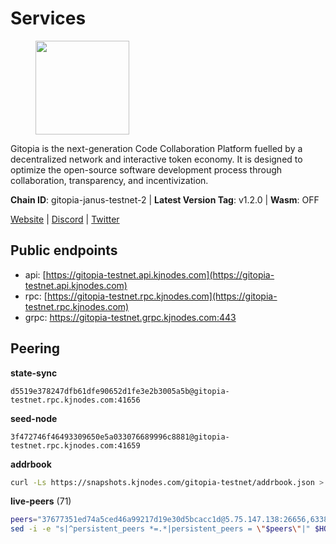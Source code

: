 # Services

<figure><img src="https://raw.githubusercontent.com/kj89/testnet_manuals/main/pingpub/logos/gitopia.png" width="150" alt=""><figcaption></figcaption></figure>

Gitopia is the next-generation Code Collaboration Platform fuelled by  a decentralized network and interactive token economy. It is designed  to optimize the open-source software development process through  collaboration, transparency, and incentivization.

**Chain ID**: gitopia-janus-testnet-2 | **Latest Version Tag**: v1.2.0 | **Wasm**: OFF

[Website](https://gitopia.com/) | [Discord](https://discord.gg/hFTXCGNYDZ) | [Twitter](https://twitter.com/gitopiaDAO)


## Public endpoints

* api: [https://gitopia-testnet.api.kjnodes.com](https://gitopia-testnet.api.kjnodes.com)
* rpc: [https://gitopia-testnet.rpc.kjnodes.com](https://gitopia-testnet.rpc.kjnodes.com)
* grpc: https://gitopia-testnet.grpc.kjnodes.com:443

## Peering

**state-sync**

```text
d5519e378247dfb61dfe90652d1fe3e2b3005a5b@gitopia-testnet.rpc.kjnodes.com:41656
```

**seed-node**

```text
3f472746f46493309650e5a033076689996c8881@gitopia-testnet.rpc.kjnodes.com:41659
```

**addrbook**
```bash
curl -Ls https://snapshots.kjnodes.com/gitopia-testnet/addrbook.json > $HOME/.gitopia/config/addrbook.json
```

**live-peers** (71)
```bash
peers="37677351ed74a5ced46a99217d19e30d5bcacc1d@5.75.147.138:26656,63381c5528ed8ca93f9ba31008a9630d21b29a97@142.132.152.46:46656,df5b61e51ab2f6c3bf1f3c387ba1586a84b41b25@141.95.65.26:27956,4432d927cd43ac192701830bed2ba589c6602a7e@165.227.148.44:26656,38f4e436b28b05850fa9b67cadf0700123cec094@45.10.154.166:26656,921348b18868c83bfc5375fc9860bb28aaaf0d0e@38.242.238.229:26656,995177c4b8c2b498de50483a614f9e30bf02e843@65.109.130.180:26656,d9b86c9459ac8bb4760d37095732ccd2746aca1f@65.21.131.215:26356,9684d6a5fbdac8dc075579dd719e3f78e6be97af@142.93.38.14:26656,1983d3cbcbc281232b5946ba9a2487e8f6976817@149.102.148.141:26656,7182dfadba43a9a3b35f6862e63f75be20c8b1db@95.217.214.125:41656,0c31077af45cb4f0424e58c91b0a917c36a90fd9@65.108.195.235:16656,33196fb0090d2de3671e36545d3425f641c9c0dc@65.109.70.4:41656,591318ade07c267271bb27790acec9e80dc1ce14@65.21.105.9:26656,72ba064143222cc699fe2e3830a52b43c18e1c2c@185.209.228.213:26656,c03e9f152bb1becc54d4424d02249135d39be09f@81.0.218.106:41656,ad33cf22f96e43448798686ed0f7428b8fdacf5b@5.161.90.174:656,af2e347c494fdc4bc9b8ebb69d946ae95c202977@134.209.189.7:26656,a510ea956fd1ccc786784d7c0f633889ce6cf618@168.119.124.130:41656,3b7845f8c8361c2f2de742473cd891c6e8cdeabf@83.171.249.159:656,19fb417249992ae8def277fb753656da318fe250@38.242.133.239:41656,09538ba6159f454a17d76501c59e23bad6fc9d3d@85.190.246.67:26656,5ffdc1788f68df5e8163d9bd0d71a4c4d3dec2e9@81.0.220.21:26656,7a65d4d8f7d62606839bfb8e4fb7168897488763@82.208.21.149:26656,fb0a1c5dbc329b1b0ae3dac6776df4eb5f2072f6@79.137.248.142:26656,f97115243c6291081b546e8d59f51e5ecede4168@149.102.155.225:26656,05182a9b6121c9fcbb493f9bb3843e20e076e479@38.242.231.113:656,0534e64a6df8a0ac7d032d3eff3587f5fd69ba37@65.108.206.118:60756,9bb344d83fc1fafc4bce6b8e4a95b82f37ac4f31@82.208.20.136:26656,73de34b1d08fdd58b5a5c0ec6d2560310c1ebe90@38.242.151.86:26656,53b421af01f3260e949d6a9c2dc09e3b1dbf9fb6@109.205.181.30:41656,5c2a752c9b1952dbed075c56c600c3a79b58c395@195.3.220.140:27036,e511a5b55979b7d630f016e2b15b513690fd3e33@185.239.209.124:656,5171aad5f862d474b36fc8049be3339068c96cc9@165.232.151.144:26656,e189c585d02d81a91112622c6c7ea3f6c8c7a591@64.227.98.226:26656,a8591524ebded3132f423771c0d91b77bdffad44@82.208.22.16:26656,399d4e19186577b04c23296c4f7ecc53e61080cb@34.126.132.161:26656,d3fe4d63101e72c4cc5fd1114b57d36b759c0402@164.92.72.200:26656,866ff69bfc3e29ceba85110bbcb437ba0c2f1e4f@185.192.97.104:41656,e79532749fb5dd95366f4568a7b2430d0e316fb5@84.46.255.163:26656,2e714e8854361967515a8b859f8f4b0d9b8d11e8@194.163.190.86:26656,f1ec809c278f10a4645f813e3aa55f8c7c26cb0b@82.208.21.65:26656,761a1c836718c25241d1c82ddb74510065394553@185.249.227.49:41656,4ceba74efb843cf10926a9ec757e4e2081d71e92@207.244.226.183:656,d8b769454c194bb389c3fe9fce976f3d6148c7c0@38.242.223.113:41656,c19da021d6bbdeccdd03453a021d7171e6e299d5@173.249.14.30:656,4e0e57bcac8aa2bc3188d5b7845eeee61a61f3f0@194.163.170.165:26656,f1a47d469460fb0a70b12d7739afbc0bf78eadda@78.47.195.69:656,93c4c73375b5f52020e7e7bd3f901ee28f07e6b7@109.123.243.66:41656,0eb70bf5e2403694109f9bba184570074c2dfdd5@38.242.235.255:26656,c09aa43e7149a6bf784d11867ebb4135996016d6@213.239.215.77:26656,95c692e6c36de3e437e03b6ceb323e75a00e2e71@74.208.245.188:41656,458a98d6293064bdf3d6f86e0e2aa87bbb450f07@75.119.144.48:656,481189b7e246f6c824a969482446c49abbfe76b8@161.97.172.147:26656,b6651c7b043ef4bdccd7906b0f06de2bbdfe8a60@193.46.243.75:26656,63f20bc935af661a2fb8d95c0c5eb8772e1c208a@103.107.183.89:26656,374da78901e59810277fc35482bce6e30953f488@80.79.6.155:41656,016b0e565abd496b9473b87ac41339251005d12e@194.163.167.163:41656,aba9c58344ec5e7dcd5ea1dc273d853e58b2ddd9@37.187.78.201:41656,926b47f8d786e544ec3a9200c61b5b04729a9d57@199.175.98.127:41656,edae8278cef6113e38af80504fb83cbf5eb0f023@165.232.129.242:26656,6ce7f9ea8e3019c50057f4eb2a0ed55e8eedf874@194.50.0.44:26656,f913588948afc0ad70440c42f17fbc50ba3cc0a6@5.182.33.79:26656,d804235e103d9f0cd86c00c4c445149bb5c38e6a@185.202.239.254:26656,5fb72a0bea398ce56fa20cd732623f98d774be7d@149.102.128.208:41656,e2be58a29887accfae3eba7a68147b99f1d3dd5d@65.108.150.175:26656,dbea2239b43c9e45913c22ad091abb8aaf7db469@190.2.146.152:33656,a6db1fd59ba556985431a1a1e7eaa4bc605fb06a@85.239.242.159:41656,4ed110a5b1ebad62d1e92e8cdabfc9160e2ca4db@65.109.92.148:46656,5d6dc79dab614c615f6cdab267c34267afb5dbe2@82.208.21.155:26656,a1fb8c68e24fd8d25955f58fb292474a672267c2@1.15.104.210:26656"
sed -i -e "s|^persistent_peers *=.*|persistent_peers = \"$peers\"|" $HOME/.gitopia/config/config.toml
```
